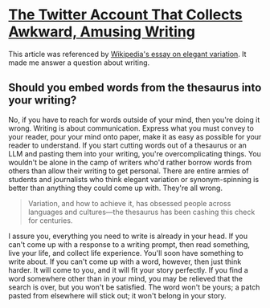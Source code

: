 # [The Twitter Account That Collects Awkward, Amusing Writing](https://www.newyorker.com/culture/rabbit-holes/the-twitter-account-that-collects-awkward-amusing-writing)

This article was referenced by [Wikipedia's essay on elegant variation](../../../2025/10/15/wikipedia_the_problem_with_elegant_variation.md). It made me answer a question about writing.

## Should you embed words from the thesaurus into your writing? 

No, if you have to reach for words outside of your mind, then you're doing it wrong. Writing is about communication. Express what you must convey to your reader, pour your mind onto paper, make it as easy as possible for your reader to understand. If you start cutting words out of a thesaurus or an LLM and pasting them into your writing, you're overcomplicating things. You wouldn't be alone in the camp of writers who'd rather borrow words from others than allow their writing to get personal. There are entire armies of students and journalists who think elegant variation or synonym-spinning is better than anything they could come up with. They're all wrong.

> Variation, and how to achieve it, has obsessed people across languages and cultures—the thesaurus has been cashing this check for centuries.

I assure you, everything you need to write is already in your head. If you can't come up with a response to a writing prompt, then read something, live your life, and collect life experience. You'll soon have something to write about. If you can't come up with a word, however, then just think harder. It will come to you, and it will fit your story perfectly. If you find a word somewhere other than in your mind, you may be relieved that the search is over, but you won't be satisfied. The word won't be yours; a patch pasted from elsewhere will stick out; it won't belong in your story. 
